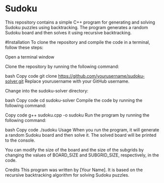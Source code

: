 # Sudoku

This repository contains a simple C++ program for generating and solving Sudoku puzzles using backtracking. The program generates a random Sudoku board and then solves it using recursive backtracking.

#Installation
To clone the repository and compile the code in a terminal, follow these steps:

Open a terminal window

Clone the repository by running the following command:

bash
Copy code
git clone https://github.com/yourusername/sudoku-solver.git
Replace yourusername with your GitHub username.

Change into the sudoku-solver directory:

bash
Copy code
cd sudoku-solver
Compile the code by running the following command:

Copy code
g++ sudoku.cpp -o sudoku
Run the program by running the following command:

bash
Copy code
./sudoku
Usage
When you run the program, it will generate a random Sudoku board and then solve it. The solved board will be printed to the console.

You can modify the size of the board and the size of the subgrids by changing the values of BOARD_SIZE and SUBGRID_SIZE, respectively, in the code.

Credits
This program was written by [Your Name]. It is based on the recursive backtracking algorithm for solving Sudoku puzzles.
